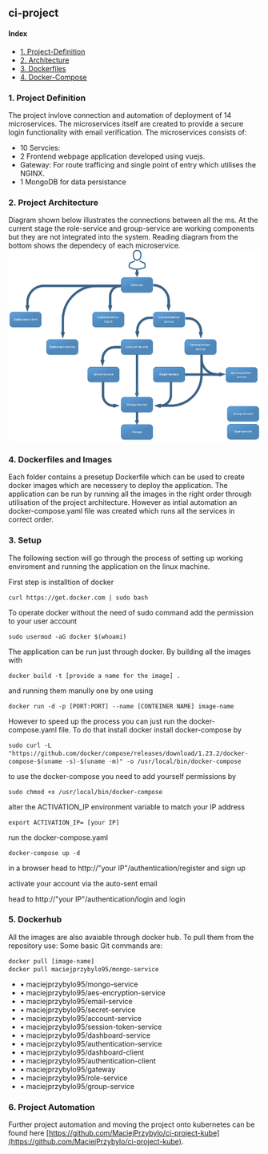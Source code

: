 ## ci-project
#### Index
* [1. Project-Definition](#1-Project-Definition)
* [2. Architecture](#2-Project-Architecture)
* [3. Dockerfiles ](#3-Dockerfiles-and-Images)
* [4. Docker-Compose ](#4-docker-compose)

### 1. Project Definition

The project invlove connection and automation of deployment of 14 microservices. The microservices itself are created to provide a secure login functionality with email verification. The microservices consists of:
* 10 Servcies: 
* 2 Frontend webpage application developed using vuejs.
* Gateway: For route trafficing and single point of entry which utilises the NGINX.
* 1 MongoDB for data persistance

### 2. Project Architecture
Diagram shown below illustrates the connections between all the ms. At the current stage the role-service and group-service are working components but they are not integrated into the system. Reading diagram from the bottom shows the dependecy of each microservice.
![Microservice Architecture](Architecture.png)

### 4. Dockerfiles and Images
Each folder contains a presetup Dockerfile which can be used to create docker images which are necessery to deploy the application. The application can be run by running all the images in the right order through utilisation of the project architecture. However as intial automation an docker-compose.yaml file was created which runs all the services in correct order. 

### 3. Setup

The following section will go through the process of setting up working enviroment and running the application on the linux machine.


First step is installtion of docker
```
curl https://get.docker.com | sudo bash
```
To operate docker without the need of sudo command add the permission to your user account
```
sudo usermod -aG docker $(whoami)
```
The application can be run just through docker. By building all the images with
```
docker build -t [provide a name for the image] .
```
and running them manully one by one using
```
docker run -d -p [PORT:PORT] --name [CONTEINER NAME] image-name
```
However to speed up the process you can just run the docker-compose.yaml file. To do that install docker install docker-compose by
```
sudo curl -L "https://github.com/docker/compose/releases/download/1.23.2/docker-compose-$(uname -s)-$(uname -m)" -o /usr/local/bin/docker-compose
```
to use the docker-compose you need to add yourself permissions by
```
sudo chmod +x /usr/local/bin/docker-compose
```
alter the ACTIVATION_IP environment variable to match your IP address
```
export ACTIVATION_IP= [your IP] 
```
run the docker-compose.yaml 
```
docker-compose up -d
```
in a browser head to http://"your IP"/authentication/register and sign up

activate your account via the auto-sent email

head to http://"your IP"/authentication/login and login


### 5. Dockerhub
All the images are also avaiable through docker hub. To pull them from the repository use:
Some basic Git commands are:
```
docker pull [image-name]
docker pull maciejprzybylo95/mongo-service
```
* •	maciejprzybylo95/mongo-service
* •	maciejprzybylo95/aes-encryption-service
* •	maciejprzybylo95/email-service
* •	maciejprzybylo95/secret-service
* •	maciejprzybylo95/account-service
* •	maciejprzybylo95/session-token-service
* •	maciejprzybylo95/dashboard-service
* •	maciejprzybylo95/authentication-service
* •	maciejprzybylo95/dashboard-client
* •	maciejprzybylo95/authentication-client
* •	maciejprzybylo95/gateway
* •	maciejprzybylo95/role-service
* •	maciejprzybylo95/group-service

### 6. Project Automation
Further project automation and moving the project onto kubernetes can be found here [https://github.com/MaciejPrzybylo/ci-project-kube](https://github.com/MaciejPrzybylo/ci-project-kube).

